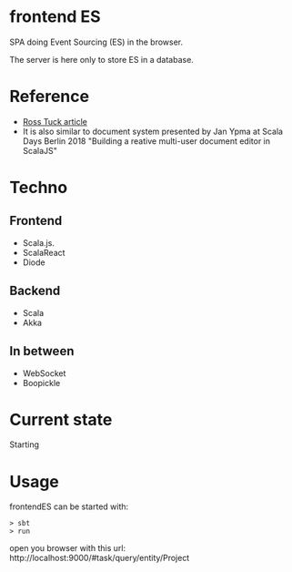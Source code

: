 # frontend ES
SPA doing Event Sourcing (ES) in the browser.

The server is here only to store ES in a database.


# Reference
  - [Ross Tuck article](http://rosstuck.com/a-case-for-event-sourcing-in-js-browser-apps)
  - It is also similar to document system presented by Jan Ypma at Scala Days Berlin 2018 "Building a reative multi-user document editor in ScalaJS"

# Techno

## Frontend

  - Scala.js.
  - ScalaReact
  - Diode

## Backend

  - Scala
  - Akka

## In between

  - WebSocket
  - Boopickle


# Current state
Starting

# Usage
frontendES can be started with: 
```
> sbt
> run
```

open you browser with this url: http://localhost:9000/#task/query/entity/Project

